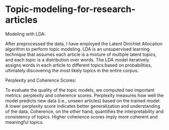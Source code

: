 # Topic-modeling-for-research-articles

Modeling with LDA:

After preprocessed the  data, I have employed the Latent Dirichlet Allocation algorithm to perform topic modeling. LDA is an unsupervised learning technique that assumes each article is a mixture of multiple latent topics, and each topic is a distribution over words. The LDA model iteratively assigns words in each article to different topics based on probabilities, ultimately discovering the most likely topics in the entire corpus.

Perplexity and Coherence Scores:

To evaluate the quality of the topic models, we computed two important metrics: perplexity and coherence scores. Perplexity measures how well the model predicts new data (i.e., unseen articles) based on the trained model. A lower perplexity score indicates better generalization and understanding of the data. Coherence, on the other hand, quantifies the interpretability and consistency of topics. Higher coherence scores imply more coherent and meaningful topics.
